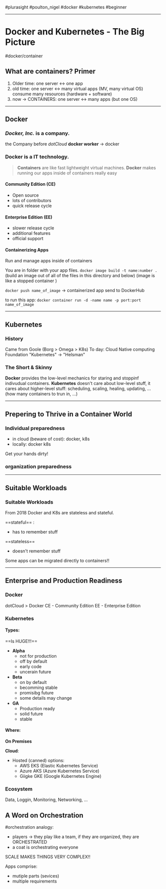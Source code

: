 #plurasight  #poulton_nigel  #docker #kubernetes #beginner 



----
# Docker and Kubernetes - The Big Picture

#docker/container 

## What are containers? Primer
1. Older time: one server <-> one app
2. old time: one server <-> many virtual apps (MV, many virtual OS) consume many resources (hardware + software)
3. now -> CONTAINERS: one server <-> many apps (but one OS)


---
## Docker
### *Docker, Inc.* is a company.
the Company before *dotCloud* 
**docker   worker** -> docker  


### Docker is a IT technology.
> **Containers** are like fast lightweight virtual machines.
> **Docker** makes running our apps inside of containers really easy

#### Community Edition (CE)
- Open source
- lots of contributors
- quick release cycle

#### Enterprise Edition (EE)
- slower release cycle
- additional features
- official support

#### Containerizing Apps
Run and manage apps inside of containers

You are in folder with your app files. `docker image build -t name:number .` (build an image out of all of the files in this directory and below)
(image is  like a stopped container )

`docker push name_of_image` -> containerized app send to DockerHub

to run this app:
`docker container run -d -name name -p port:port name_of_image`


-----------
## Kubernetes
### History
Came from Goole (Borg > Omega > K8s)
To day:  Cloud Native computing Foundation
"Kubernetes" -> "Helsman"

### The Short & Skinny
**Docker** provides the low-level mechanics for staring and stoppinf indivudual containers.
**Kubernetes** doesn't care about low-level stuff, it cares about higher-level stuff: scheduling, scaling, healing, updating, ... (how many containers to trun in, ...)


--------------
## Prepering to Thrive in a Container World

### Individual preparedness
- in cloud (beware of cost): docker, k8s
- locally: docker k8s

Get your hands dirty!

### organization preparedness


----------
## Suitable Workloads
### Suitable Workloads
From 2018 Docker and K8s are stateless and stateful.

==stateful== :
- has to remember stuff

==stateless==
- doesn't remember stuff

Some apps can be migrated directly to containers!!

--------
## Enterprise and Production Readiness

### Docker
dotCloud > Docker
CE - Community Edition
EE - Enterprise Edition


### Kubernetes

#### Types:
==Is HUGE!!!==
- **Alpha**
	- not for production
	- off by default
	- early code
	- uncerain future
- **Beta**
	- on by default
	- becomming stable
	- promisibg future
	- some details may change
- **GA**
	- Production ready
	- solid future
	- stable


#### Where:
**On Premises**


**Cloud**:
- Hosted (canned) options:
	- AWS EKS (Elastic Kubernetes Service)
	- Azure AKS (Azure Kubernetes Service)
	- Giigke GKE (Google Kubernetes Engine)


### Ecosystem
Data, Loggin, Monitoring, Networking, ...


## A Word on Orchestration
#orchestration 
analogy: 
- players -> they play like a team, if they are organized, they are ORCHESTRATED
- a coat is orchestrating everyone

SCALE MAKES THINGS VERY COMPLEX!!

Apps comprise:
- mutiple parts (sevices)
- multiple requirements







